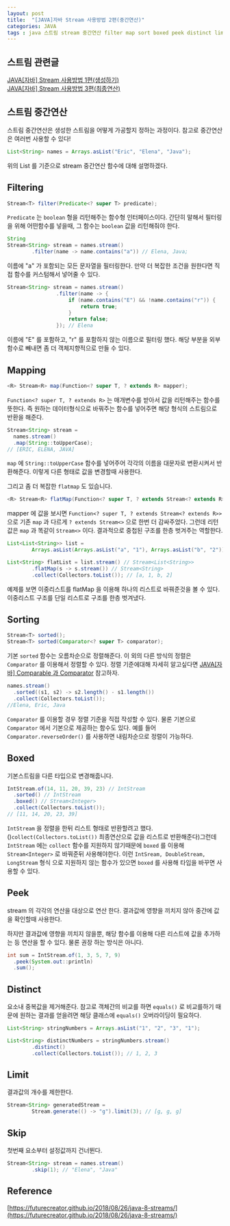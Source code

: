 ```yaml
---
layout: post
title:  "[JAVA]자바 Stream 사용방법 2편(중간연산)"
categories: JAVA
tags : java 스트림 stream 중간연산 filter map sort boxed peek distinct limit skip
---
```


## 스트림 관련글
[JAVA[자바] Stream 사용방법 1편(생성하기)](../Stream1)  
[JAVA[자바] Stream 사용방법 3편(최종연산)](../Stream3)  

## 스트림 중간연산
스트림 중간연산은 생성한 스트림을 어떻게 가공할지 정하는 과정이다.
참고로 중간연산은 여러번 사용할 수 있다!

```java
List<String> names = Arrays.asList("Eric", "Elena", "Java");
```
위의 List 를 기준으로 stream 중간연산 함수에 대해 설명하겠다.


## Filtering
```java
Stream<T> filter(Predicate<? super T> predicate);
```

`Predicate` 는 `boolean` 형을 리턴해주는 함수형 인터페이스이다. 
간단히 말해서 필터링을 위해 어떤함수를 넣을때, 그 함수는 `boolean` 값을 리턴해줘야 한다.

```java
String
Stream<String> stream = names.stream()
        .filter(name -> name.contains("a")) // Elena, Java;
```
이름에 "a" 가 포함되는 모든 문자열을 필터링한다.
만약 더 복잡한 조건을 원한다면 직접 함수를 커스텀해서 넣어줄 수 있다.

```java
Stream<String> stream = names.stream()
                .filter(name -> {
                    if (name.contains("E") && !name.contains("r")) {
                        return true;
                    }
                    return false;
                }); // Elena
```
이름에 "E" 를 포함하고, "r" 를 포함하지 않는 이름으로 필터링 했다.
해당 부분을 외부함수로 빼내면 좀 더 객체지향적으로 만들 수 있다.


## Mapping

```java
<R> Stream<R> map(Function<? super T, ? extends R> mapper);
```

`Function<? super T, ? extends R>` 는 매개변수를 받아서 값을 리턴해주는 함수를 뜻한다.
즉 원하는 데이터형식으로 바꿔주는 함수를 넣어주면 해당 형식의 스트림으로 반환을 해준다.


```java
Stream<String> stream = 
  names.stream()
  .map(String::toUpperCase);
// [ERIC, ELENA, JAVA]
```

`map` 에 `String::toUpperCase` 함수를 넣어주어 각각의 이름을
대문자로 변환시켜서 반환해준다. 이렇게 다른 형태로 값을 변경할때 사용한다.

그리고 좀 더 복잡한 `flatmap` 도 있습니다.

```java
<R> Stream<R> flatMap(Function<? super T, ? extends Stream<? extends R>> mapper);
```

mapper 에 값을 보시면 `Function<? super T, ? extends Stream<? extends R>>` 으로 
기존 `map` 과 다르게 `? extends Stream<>` 으로 한번 더 감싸주었다.
그런데 리턴값은 `map` 과 똑같이 `Stream<>` 이다. 결과적으로 중첩된
구조를 한층 벗겨주는 역할한다.

```java
List<List<String>> list =
        Arrays.asList(Arrays.asList("a", "1"), Arrays.asList("b", "2")); // [[a, 1], [b, 2]]

List<String> flatList = list.stream() // Stream<List<String>>
        .flatMap(s -> s.stream()) // Stream<String>
        .collect(Collectors.toList()); // [a, 1, b, 2] 
```
예제를 보면 이중리스트를 flatMap 을 이용해 하나의 리스트로 바꿔준것을 볼 수 있다. 이중리스트 구조를 단일 리스트로 구조를 한층 벗겨냈다.

## Sorting

```java
Stream<T> sorted();
Stream<T> sorted(Comparator<? super T> comparator);
```

기본 `sorted` 함수는 오름차순으로 정렬해준다. 이 외의 다른 방식의 정렬은
`Comparator` 를 이용해서 정렬할 수 있다. 정렬 기준에대해 자세히 알고싶다면 [JAVA[자바] Comparable 과 Comparator](../ComparableComparator) 참고하자.

```java
names.stream()
  .sorted((s1, s2) -> s2.length() - s1.length())
  .collect(Collectors.toList());
//Elena, Eric, Java
```
`Comparator` 를 이용할 경우 정렬 기준을 직접 작성할 수 있다. 물론 기본으로 `Comparator` 에서 기본으로 제공하는 함수도 있다.
예를 들어 `Comparator.reverseOrder()` 를 사용하면 내림차순으로 정렬이 가능하다.

## Boxed
기본스트림을 다른 타입으로 변경해줍니다.
```java
IntStream.of(14, 11, 20, 39, 23) // IntStream
  .sorted() // IntStream
  .boxed() // Stream<Integer>
  .collect(Collectors.toList());
// [11, 14, 20, 23, 39]
```
`IntStream` 을 정렬을 한뒤 리스트 형태로 반환할려고 했다. ()`collect(Collectors.toList())` 최종연산으로 값을 리스트로 반환해준다)그런데 `IntStream` 에는 `collect` 함수를 지원하지 않기때문에 `boxed` 를 이용해 `Stream<Integer>` 로 바꿔준뒤 사용해야한다.
이런 `IntSream, DoubleStream, LongStream` 형식
으로 지원하지 않는 함수가 있으면 `boxed` 를 사용해 타입을 바꾸면
사용할 수 있다.

## Peek
stream 의 각각의 연산을 대상으로 연산 한다.
결과값에 영향을 끼치지 않아 중간에 값을 확인할때 사용한다.

하지만 결과값에 영향을 끼치지 않을뿐, 해당 함수를 이용해 
다른 리스트에 값을 추가하는 등 연산을 할 수 있다. 물론 권장 하는 방식은 아니다.

```java
int sum = IntStream.of(1, 3, 5, 7, 9)
  .peek(System.out::println)
  .sum();
```

## Distinct

요소내 중복값을 제거해준다. 참고로 객체간의 비교를 하면 `equals()` 로 비교를하기 때문에 원하는 결과를 얻을려면 해당 클래스에
`equals()` 오버라이딩이 필요하다.

```java
List<String> stringNumbers = Arrays.asList("1", "2", "3", "1");

List<String> distinctNumbers = stringNumbers.stream()
        .distinct()
        .collect(Collectors.toList()); // 1, 2, 3
```

## Limit

결과값의 개수를 제한한다.

```java
Stream<String> generatedStream =
        Stream.generate(() -> "g").limit(3); // [g, g, g]
```

## Skip

첫번째 요소부터 설정값까지 건너뛴다.

```java
Stream<String> stream = names.stream()
        .skip(1); // "Elena", "Java"
```



## Reference
[https://futurecreator.github.io/2018/08/26/java-8-streams/](https://futurecreator.github.io/2018/08/26/java-8-streams/)